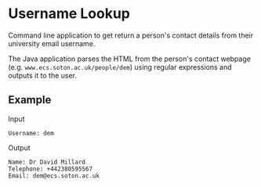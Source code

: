 # Username Lookup
Command line application to get return a person's contact details from their university email username.

The Java application parses the HTML from the person's contact webpage (e.g. `www.ecs.soton.ac.uk/people/dem`) using regular expressions and outputs it to the user.

## Example

Input
```
Username: dem
```

Output
```
Name: Dr David Millard
Telephone: +442380595567
Email: dem@ecs.soton.ac.uk
```
